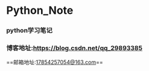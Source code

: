 # Python_Note
### python学习笔记

### 博客地址:https://blog.csdn.net/qq_29893385
==邮箱地址:17854257054@163.com==

